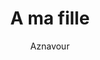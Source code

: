 ---
layout: post
title: A ma fille
author: Aznavour
language: "Français"
image:
  artist: aznavour.png
---
